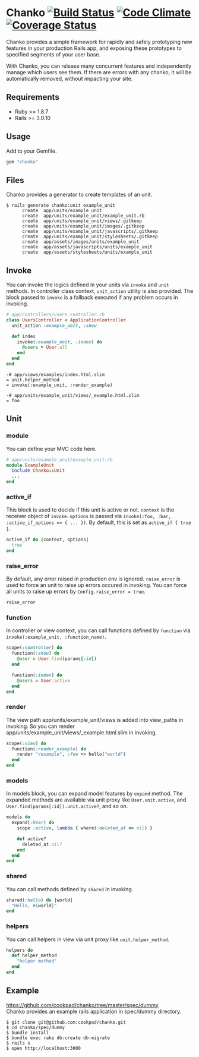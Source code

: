 # Chanko [![Build Status](https://travis-ci.org/cookpad/chanko.png)](https://travis-ci.org/cookpad/chanko) [![Code Climate](https://codeclimate.com/github/cookpad/chanko.png)](https://codeclimate.com/github/cookpad/chanko) [![Coverage Status](https://coveralls.io/repos/cookpad/chanko/badge.png?branch=master)](https://coveralls.io/r/cookpad/chanko)

Chanko provides a simple framework for rapidly and safely prototyping new
features in your production Rails app, and exposing these prototypes to
specified segments of your user base.

With Chanko, you can release many concurrent features and independently manage
which users see them. If there are errors with any chanko, it will be
automatically removed, without impacting your site.


## Requirements
* Ruby >= 1.8.7
* Rails >= 3.0.10


## Usage
Add to your Gemfile.

```ruby
gem "chanko"
```

## Files
Chanko provides a generator to create templates of an unit.

```
$ rails generate chanko:unit example_unit
      create  app/units/example_unit
      create  app/units/example_unit/example_unit.rb
      create  app/units/example_unit/views/.gitkeep
      create  app/units/example_unit/images/.gitkeep
      create  app/units/example_unit/javascripts/.gitkeep
      create  app/units/example_unit/stylesheets/.gitkeep
      create  app/assets/images/units/example_unit
      create  app/assets/javascripts/units/example_unit
      create  app/assets/stylesheets/units/example_unit
```

## Invoke
You can invoke the logics defined in your units via `invoke` and `unit` methods.
In controller class context, `unit_action` utility is also provided.
The block passed to `invoke` is a fallback executed if any problem occurs in invoking.

```ruby
# app/controllers/users_controller.rb
class UsersController < ApplicationController
  unit_action :example_unit, :show

  def index
    invoke(:example_unit, :index) do
      @users = User.all
    end
  end
end
```

```
-# app/views/examples/index.html.slim
= unit.helper_method
= invoke(:example_unit, :render_example)
```

```
-# app/units/example_unit/views/_example.html.slim
= foo
```

## Unit

### module
You can define your MVC code here.

```ruby
# app/units/example_unit/example_unit.rb
module ExampleUnit
  include Chanko::Unit
  ...
end
```

### active_if
This block is used to decide if this unit is active or not.
`context` is the receiver object of `invoke`.
`options` is passed via `invoke(:foo, :bar, :active_if_options => { ... })`.
By default, this is set as `active_if { true }`.

```ruby
active_if do |context, options|
  true
end
```

### raise_error
By default, any error raised in production env is ignored.
`raise_error` is used to force an unit to raise up errors occured in invoking.
You can force all units to raise up errors by `Config.raise_error = true`.

```ruby
raise_error
```

### function
In controller or view context, you can call functions defined by `function`
via `invoke(:example_unit, :function_name)`.

```ruby
scope(:controller) do
  function(:show) do
    @user = User.find(params[:id])
  end

  function(:index) do
    @users = User.active
  end
end
```

### render
The view path app/units/example_unit/views is added into view_paths in invoking.
So you can render app/units/example_unit/views/_example.html.slim in invoking.

```ruby
scope(:view) do
  function(:render_example) do
    render "/example", :foo => hello("world")
  end
end
```

### models
In models block, you can expand model features by `expand` method.
The expanded methods are available via unit proxy like `User.unit.active`,
and `User.find(params[:id]).unit.active?`, and so on.

```ruby
models do
  expand(:User) do
    scope :active, lambda { where(:deleted_at => nil) }

    def active?
      deleted_at.nil?
    end
  end
end
```

### shared
You can call methods defined by `shared` in invoking.

```ruby
shared(:hello) do |world|
  "Hello, #{world}"
end
```

### helpers
You can call helpers in view via unit proxy like `unit.helper_method`.

```ruby
helpers do
  def helper_method
    "helper method"
  end
end
```


## Example
https://github.com/cookpad/chanko/tree/master/spec/dummy  
Chanko provides an example rails application in spec/dummy directory.

```
$ git clone git@github.com:cookpad/chanko.git
$ cd chanko/spec/dummy
$ bundle install
$ bundle exec rake db:create db:migrate
$ rails s
$ open http://localhost:3000
```

